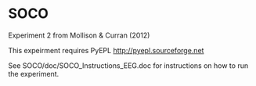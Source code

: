 SOCO
====

Experiment 2 from Mollison &amp; Curran (2012)

This expeirment requires PyEPL http://pyepl.sourceforge.net

See SOCO/doc/SOCO_Instructions_EEG.doc for instructions on how to run the experiment.
